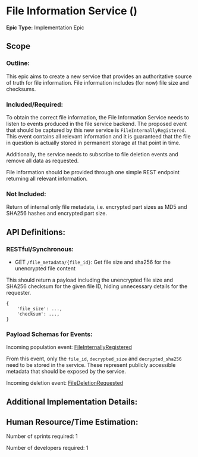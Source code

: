 # File Information Service ()
**Epic Type:** Implementation Epic

## Scope
### Outline:

This epic aims to create a new service that provides an authoritative source of truth for file information.
File information includes (for now) file size and checksums.

### Included/Required:
    
To obtain the correct file information, the File Information Service needs to listen to events produced in the file service backend. 
The proposed event that should be captured by this new service is `FileInternallyRegistered`.
This event contains all relevant information and it is guaranteed that the file in question is actually stored in permanent storage at that point in time.

Additionally, the service needs to subscribe to file deletion events and remove all data as requested.

File information should be provided through one simple REST endpoint returning all relevant information.

### Not Included:

Return of internal only file metadata, i.e. encrypted part sizes as MD5 and SHA256 hashes and encrypted part size.

## API Definitions:

### RESTful/Synchronous:

- GET `/file_metadata/{file_id}`: Get file size and sha256 for the unencrypted file content

This should return a payload including the unencrypted file size and SHA256 checksum for the given file ID,
hiding unnecessary details for the requester.
```
{
    'file_size': ...,
    'checksum': ...,
}
```

### Payload Schemas for Events:

Incoming population event: [FileInternallyRegistered](https://github.com/ghga-de/ghga-event-schemas/blob/faf00f361facc4195f2b9e9a0a69ec9645464bc3/src/ghga_event_schemas/pydantic_.py#L270-L273)

From this event, only the `file_id`, `decrypted_size` and `decrypted_sha256` need to be stored in the service.
These represent publicly accessible metadata that should be exposed by the service.

Incoming deletion event: [FileDeletionRequested](https://github.com/ghga-de/ghga-event-schemas/blob/faf00f361facc4195f2b9e9a0a69ec9645464bc3/src/ghga_event_schemas/pydantic_.py#L372-L381)

## Additional Implementation Details:

## Human Resource/Time Estimation:

Number of sprints required: 1

Number of developers required: 1
